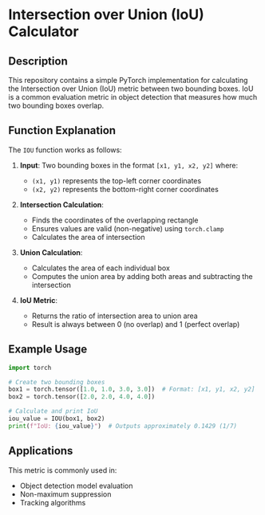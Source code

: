 # Intersection over Union (IoU) Calculator

## Description

This repository contains a simple PyTorch implementation for calculating the Intersection over Union (IoU) metric between two bounding boxes. IoU is a common evaluation metric in object detection that measures how much two bounding boxes overlap.

## Function Explanation

The `IOU` function works as follows:

1. **Input**: Two bounding boxes in the format `[x1, y1, x2, y2]` where:
   - `(x1, y1)` represents the top-left corner coordinates
   - `(x2, y2)` represents the bottom-right corner coordinates

2. **Intersection Calculation**:
   - Finds the coordinates of the overlapping rectangle
   - Ensures values are valid (non-negative) using `torch.clamp`
   - Calculates the area of intersection

3. **Union Calculation**:
   - Calculates the area of each individual box
   - Computes the union area by adding both areas and subtracting the intersection

4. **IoU Metric**:
   - Returns the ratio of intersection area to union area
   - Result is always between 0 (no overlap) and 1 (perfect overlap)

## Example Usage

```python
import torch

# Create two bounding boxes
box1 = torch.tensor([1.0, 1.0, 3.0, 3.0])  # Format: [x1, y1, x2, y2]
box2 = torch.tensor([2.0, 2.0, 4.0, 4.0])

# Calculate and print IoU
iou_value = IOU(box1, box2)
print(f"IoU: {iou_value}")  # Outputs approximately 0.1429 (1/7)
```

## Applications

This metric is commonly used in:
- Object detection model evaluation
- Non-maximum suppression
- Tracking algorithms
